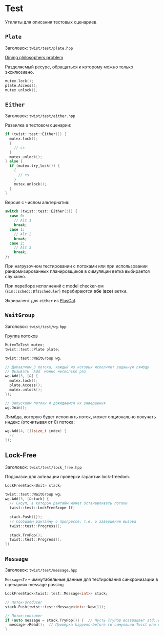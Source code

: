 # Test

Утилиты для описания тестовых сценариев.

## `Plate`

Заголовок: `twist/test/plate.hpp`

[Dining philosophers problem](https://en.wikipedia.org/wiki/Dining_philosophers_problem)

Разделяемый ресурс, обращаться к которому можно только эксклюзивно.

```cpp
mutex.lock();
plate.Access();
mutex.unlock();
```

## `Either`

Заголовок: `twist/test/either.hpp`

Развилка в тестовом сценарии:

```cpp
if (twist::test::Either()) {
  mutex.lock();
  {
    // cs
  }
  mutex.unlock();
} else {
  if (mutex.try_lock()) {
    {
      // cs
    }
    mutex.unlock();
  }
}
```

Версия с числом альтернатив:

```cpp
switch (twist::test::Either(3)) {
  case 0:
    // Alt 1
    break;
  case 1:
    // Alt 2
    break;
  case 2:
    // Alt 3
    break;
};
```

При нагрузочном тестировании с потоками или при использовании рандомизированных планировщиков
в симуляции ветка выбирается случайно.

При переборе исполнений с model checker-ом (`sim::sched::DfsScheduler`) перебираются 
**обе** (**все**) ветки. 

Эквивалент для `either` из [PlusCal](https://lamport.azurewebsites.net/tla/p-manual.pdf).

## `WaitGroup`

Заголовок: `twist/test/wg.hpp`

Группа потоков

```cpp
MutexToTest mutex;
twist::test::Plate plate;

twist::test::WaitGroup wg;

// Добавляем 3 потока, каждый из которых исполняет заданную лямбду
// Вызывать `Add` можно несколько раз
wg.Add(3, [&] {
  mutex.lock();
  plate.Access();
  mutex.unlock();
});

// Запускаем потоки и дожидаемся их завершения
wg.Join();
```

Лямбда, которую будет исполнять поток, может опционально получать индекс (отсчитывая от 0) потока:

```cpp
wg.Add(4, [](size_t index) {
  //
});
```

## Lock-Free

Заголовок: `twist/test/lock_free.hpp`

Подсказки для активации проверки гарантии lock-freedom.

```cpp
LockFreeStack<Unit> stack;

twist::test::WaitGroup wg;
wg.Add(3, [&stack] {
  // Скоуп, в котором рантайм может останавливать потоки
  twist::test::LockFreeScope lf;
  
  stack.Push({});
  // Сообщаем рантайму о прогрессе, т.е. о завершении вызова
  twist::test::Progress();
  
  stack.TryPop();
  twist::test::Progress();
})
```

## `Message`

Заголовок: `twist/test/message.hpp`

`Message<T>` – иммутабельные данные для тестирования синхронизации в сценариях message passing

```cpp
LockFreeStack<twist::test::Message<int>> stack;

// Поток-producer
stack.Push(twist::test::Message<int>::New(1));

// Поток-consumer
if (auto message = stack.TryPop()) {  // Пусть TryPop возвращает std::optional<T>
  message->Read();  // Проверка happens-before (в симуляции Twist или с помощью ThreadSanitizer)
}
```